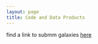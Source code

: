 ```yaml
---
layout: page
title: Code and Data Products
---
```


find a link to submm galaxies [here](/research/submm/)